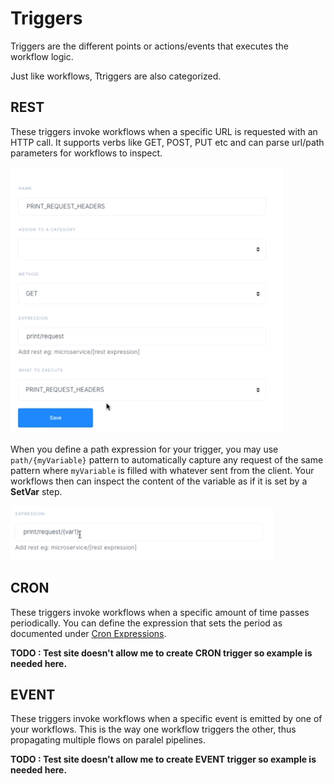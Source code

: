 # Triggers
Triggers are the different points or actions/events that executes the workflow logic.

Just like workflows, Ttriggers are also categorized.

## REST
These triggers invoke workflows when a specific URL is requested with an HTTP call. It supports verbs like GET, POST, PUT etc and can parse url/path parameters for workflows to inspect.

![REST Trigger](./triggerrest.png)

When you define a path expression for your trigger, you may use `path/{myVariable}` pattern to automatically capture any request of the same pattern where `myVariable` is filled with whatever sent from the client. Your workflows then can inspect the content of the variable as if it is set by a **SetVar** step.

![REST Trigger](./triggerrestpathparam.png)

## CRON
These triggers invoke workflows when a specific amount of time passes periodically. You can define the expression that sets the period as documented under [Cron Expressions](https://docs.oracle.com/cd/E12058_01/doc/doc.1014/e12030/cron_expressions.htm).

**TODO : Test site doesn't allow me to create CRON trigger so example is needed here.**

## EVENT
These triggers invoke workflows when a specific event is emitted by one of your workflows. This is the way one workflow triggers the other, thus propagating multiple flows on paralel pipelines.

**TODO : Test site doesn't allow me to create EVENT trigger so example is needed here.**
